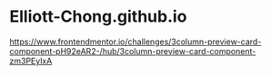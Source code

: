 # Elliott-Chong.github.io

https://www.frontendmentor.io/challenges/3column-preview-card-component-pH92eAR2-/hub/3column-preview-card-component-zm3PEylxA
